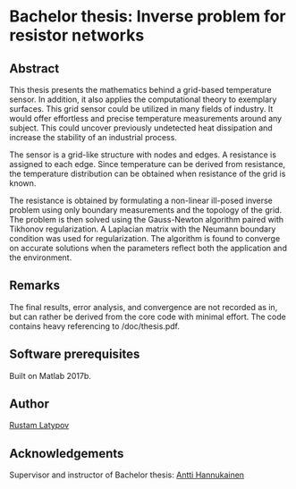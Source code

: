 # Bachelor thesis: Inverse problem for resistor networks

## Abstract
This thesis presents the mathematics behind a grid-based temperature sensor. In addition, it also applies the computational theory to exemplary surfaces. This grid sensor could be utilized in many fields of industry. It would offer effortless and precise temperature measurements around any subject. This could uncover previously undetected heat dissipation and increase the stability of an industrial process. 

The sensor is a grid-like structure with nodes and edges. A resistance is assigned to each edge. Since temperature can be derived from resistance, the temperature distribution can be obtained when resistance of the grid is known. 

The resistance is obtained by formulating a non-linear ill-posed inverse problem using only boundary measurements and the topology of the grid. The problem is then solved using the Gauss-Newton algorithm paired with Tikhonov regularization. A Laplacian matrix with the Neumann boundary condition was used for regularization. The algorithm is found to converge on accurate solutions when the parameters reflect both the application and the environment.


## Remarks
The final results, error analysis, and convergence are not recorded as in, but can rather be derived from the core code with minimal effort. The code contains heavy referencing to /doc/thesis.pdf.


## Software prerequisites
Built on Matlab 2017b.


## Author
[Rustam Latypov](mailto:rustam.latypov@aalto.fi)


## Acknowledgements
Supervisor and instructor of Bachelor thesis: [Antti Hannukainen](mailto:antti.hannukainen@aalto.fi)



